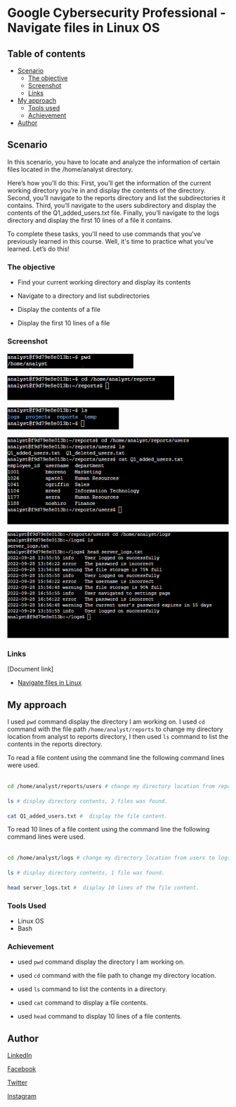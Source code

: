 # Google Cybersecurity Professional - Navigate files in Linux OS

## Table of contents

- [Scenario](#scenario)
  - [The objective](#the-objective)
  - [Screenshot](#screenshot)
  - [Links](#links)
- [My approach](#my-approach)
  - [Tools used](#tools-used)
  - [Achievement](#achievement)
- [Author](#author)

## Scenario

In this scenario, you have to locate and analyze the information of certain files located in the /home/analyst directory.

Here’s how you’ll do this: First, you’ll get the information of the current working directory you’re in and display the contents of the directory. Second, you’ll navigate to the reports directory and list the subdirectories it contains. Third, you’ll navigate to the users subdirectory and display the contents of the Q1_added_users.txt file. Finally, you’ll navigate to the logs directory and display the first 10 lines of a file it contains.

To complete these tasks, you'll need to use commands that you've previously learned in this course. Well, it's time to practice what you’ve learned. Let’s do this!

### The objective

- Find your current working directory and display its contents

- Navigate to a directory and list subdirectories

- Display the contents of a file

- Display the first 10 lines of a file

### Screenshot

![pwd command line](../Image/Navigate%20file/pwd.png)

![cd command line](../Image/Navigate%20file/cd.png)

![ls command line](../Image/Navigate%20file/ls.png)

![cat command line](../Image/Navigate%20file/cat.png)

![head command line](../Image/Navigate%20file/head.png)

### Links

[Document link]

- [Navigate files in Linux](https://docs.google.com/document/d/1PYGY1tX9rkLaWHGJR2thcL8pXZFsDnZOyWDqeW1-NGQ/edit?usp=drive_link)

## My approach

I used ``` pwd ``` command  display the directory I am working on. I used ``` cd ``` command with the file path ```/home/analyst/reports``` to  change my directory location from analyst to reports directory, I then used ``` ls ``` command to list the contents in the reports directory.

To read a file content using the command line the following command lines were used.

```bash

cd /home/analyst/reports/users # change my directory location from reports to users directory.

ls # display directory contents, 2 files was found.

cat Q1_added_users.txt #  display the file content.

```

To read 10 lines of a file content using the command line the following command lines were used.

```bash

cd /home/analyst/logs # change my directory location from users to logs directory.

ls # display directory contents, 1 file was found.

head server_logs.txt #  display 10 lines of the file content.

```

### Tools Used

- Linux OS
- Bash

### Achievement

- used ``` pwd ``` command  display the directory I am working on.

- used ``` cd ``` command with the file path to change my directory location.

- used ``` ls ``` command to list the contents in a directory.

- used ``` cat ``` command to display a file contents.

- used ``` head ``` command to display 10 lines of a file contents.

## Author

[LinkedIn](www.linkedin.com/in/olagoke-holo)

[Facebook](https://web.facebook.com/olagoke.holo.3/)

[Twitter](https://twitter.com/olarragoken)

[Instagram](https://www.instagram.com/holoolagoke/)
